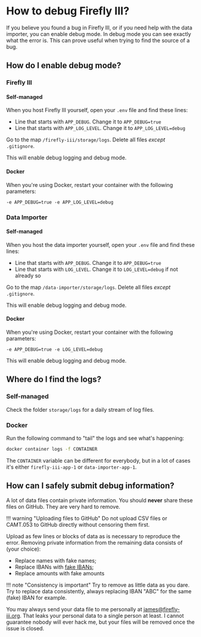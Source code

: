 # How to debug Firefly III?

If you believe you found a bug in Firefly III, or if you need help with the data importer,  you can enable debug mode. In debug mode you can see exactly what the error is. This can prove useful when trying to find the source of a bug.

## How do I enable debug mode?

### Firefly III

#### Self-managed

When you host Firefly III yourself, open your `.env` file and find these lines:

* Line that starts with `APP_DEBUG`. Change it to `APP_DEBUG=true`
* Line that starts with `APP_LOG_LEVEL`. Change it to `APP_LOG_LEVEL=debug`

Go to the map `/firefly-iii/storage/logs`. Delete all files _except_ `.gitignore`.

This will enable debug logging and debug mode.

#### Docker

When you're using Docker, restart your container with the following parameters:

```text
-e APP_DEBUG=true -e APP_LOG_LEVEL=debug
```

### Data Importer

#### Self-managed

When you host the data importer yourself, open your `.env` file and find these lines:

* Line that starts with `APP_DEBUG`. Change it to `APP_DEBUG=true`
* Line that starts with `LOG_LEVEL`. Change it to `LOG_LEVEL=debug` if not already so

Go to the map `/data-importer/storage/logs`. Delete all files _except_ `.gitignore`.

This will enable debug logging and debug mode.

#### Docker

When you're using Docker, restart your container with the following parameters:

```text
-e APP_DEBUG=true -e LOG_LEVEL=debug
```

This will enable debug logging and debug mode.

## Where do I find the logs?

### Self-managed

Check the folder `storage/logs` for a daily stream of log files.

### Docker

Run the following command to "tail" the logs and see what's happening:

```bash
docker container logs -f CONTAINER
```

The `CONTAINER` variable can be different for everybody, but in a lot of cases it's either `firefly-iii-app-1` or `data-importer-app-1`.

## How can I safely submit debug information?

A lot of data files contain private information. You should **never** share these files on GitHub. They are very hard to remove.

!!! warning "Uploading files to GitHub"
    Do not upload CSV files or CAMT.053 to GitHub directly without censoring them first.

Upload as few lines or blocks of data as is necessary to reproduce the error. Removing private information from the remaining data consists of (your choice):

- Replace names with fake names;
- Replace IBANs with [fake IBANs](https://fakeiban.org/);
- Replace amounts with fake amounts

!!! note "Consistency is important"
    Try to remove as little data as you dare. Try to replace data consistently, always replacing IBAN "ABC" for the same (fake) IBAN for example.

You may always send your data file to me personally at [james@firefly-iii.org](mailto:james@firefly-iii.org). That leaks your personal data to a single person at least. I cannot guarantee nobody will ever hack me, but your files will be removed once the issue is closed.
